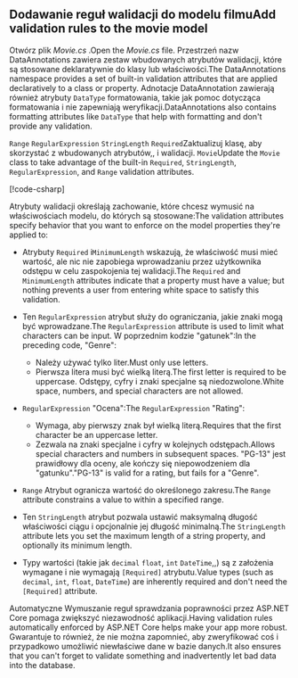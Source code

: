 
## <a name="add-validation-rules-to-the-movie-model"></a><span data-ttu-id="4b496-101">Dodawanie reguł walidacji do modelu filmu</span><span class="sxs-lookup"><span data-stu-id="4b496-101">Add validation rules to the movie model</span></span>

<span data-ttu-id="4b496-102">Otwórz plik *Movie.cs* .</span><span class="sxs-lookup"><span data-stu-id="4b496-102">Open the *Movie.cs* file.</span></span> <span data-ttu-id="4b496-103">Przestrzeń nazw DataAnnotations zawiera zestaw wbudowanych atrybutów walidacji, które są stosowane deklaratywnie do klasy lub właściwości.</span><span class="sxs-lookup"><span data-stu-id="4b496-103">The DataAnnotations namespace provides a set of built-in validation attributes that are applied declaratively to a class or property.</span></span> <span data-ttu-id="4b496-104">Adnotacje DataAnnotation zawierają również atrybuty `DataType` formatowania, takie jak pomoc dotycząca formatowania i nie zapewniają weryfikacji.</span><span class="sxs-lookup"><span data-stu-id="4b496-104">DataAnnotations also contains formatting attributes like `DataType` that help with formatting and don't provide any validation.</span></span>

<span data-ttu-id="4b496-105">`Range` `RegularExpression` `StringLength` `Required`Zaktualizuj klasę, aby skorzystać z wbudowanych atrybutów,, i walidacji. `Movie`</span><span class="sxs-lookup"><span data-stu-id="4b496-105">Update the `Movie` class to take advantage of the built-in `Required`, `StringLength`, `RegularExpression`, and `Range` validation attributes.</span></span>

[!code-csharp[](~/tutorials/first-mvc-app/start-mvc//sample/MvcMovie22/Models/MovieDateRatingDA.cs?name=snippet1)]

<span data-ttu-id="4b496-106">Atrybuty walidacji określają zachowanie, które chcesz wymusić na właściwościach modelu, do których są stosowane:</span><span class="sxs-lookup"><span data-stu-id="4b496-106">The validation attributes specify behavior that you want to enforce on the model properties they're applied to:</span></span>

* <span data-ttu-id="4b496-107">Atrybuty `Required` i`MinimumLength` wskazują, że właściwość musi mieć wartość, ale nic nie zapobiega wprowadzaniu przez użytkownika odstępu w celu zaspokojenia tej walidacji.</span><span class="sxs-lookup"><span data-stu-id="4b496-107">The `Required` and `MinimumLength` attributes indicate that a property must have a value; but nothing prevents a user from entering white space to satisfy this validation.</span></span>
* <span data-ttu-id="4b496-108">Ten `RegularExpression` atrybut służy do ograniczania, jakie znaki mogą być wprowadzane.</span><span class="sxs-lookup"><span data-stu-id="4b496-108">The `RegularExpression` attribute is used to limit what characters can be input.</span></span> <span data-ttu-id="4b496-109">W poprzednim kodzie "gatunek":</span><span class="sxs-lookup"><span data-stu-id="4b496-109">In the preceding code, "Genre":</span></span>

  * <span data-ttu-id="4b496-110">Należy używać tylko liter.</span><span class="sxs-lookup"><span data-stu-id="4b496-110">Must only use letters.</span></span>
  * <span data-ttu-id="4b496-111">Pierwsza litera musi być wielką literą.</span><span class="sxs-lookup"><span data-stu-id="4b496-111">The first letter is required to be uppercase.</span></span> <span data-ttu-id="4b496-112">Odstępy, cyfry i znaki specjalne są niedozwolone.</span><span class="sxs-lookup"><span data-stu-id="4b496-112">White space, numbers, and special characters are not allowed.</span></span>

* <span data-ttu-id="4b496-113">`RegularExpression` "Ocena":</span><span class="sxs-lookup"><span data-stu-id="4b496-113">The `RegularExpression` "Rating":</span></span>

  * <span data-ttu-id="4b496-114">Wymaga, aby pierwszy znak był wielką literą.</span><span class="sxs-lookup"><span data-stu-id="4b496-114">Requires that the first character be an uppercase letter.</span></span>
  * <span data-ttu-id="4b496-115">Zezwala na znaki specjalne i cyfry w kolejnych odstępach.</span><span class="sxs-lookup"><span data-stu-id="4b496-115">Allows special characters and numbers in  subsequent spaces.</span></span> <span data-ttu-id="4b496-116">"PG-13" jest prawidłowy dla oceny, ale kończy się niepowodzeniem dla "gatunku".</span><span class="sxs-lookup"><span data-stu-id="4b496-116">"PG-13" is valid for a rating, but fails for a "Genre".</span></span>

* <span data-ttu-id="4b496-117">`Range` Atrybut ogranicza wartość do określonego zakresu.</span><span class="sxs-lookup"><span data-stu-id="4b496-117">The `Range` attribute constrains a value to within a specified range.</span></span>
* <span data-ttu-id="4b496-118">Ten `StringLength` atrybut pozwala ustawić maksymalną długość właściwości ciągu i opcjonalnie jej długość minimalną.</span><span class="sxs-lookup"><span data-stu-id="4b496-118">The `StringLength` attribute lets you set the maximum length of a string property, and optionally its minimum length.</span></span>
* <span data-ttu-id="4b496-119">Typy wartości (takie jak `decimal` `float`, `int` `DateTime`,,) są z założenia wymagane i nie wymagają `[Required]` atrybutu.</span><span class="sxs-lookup"><span data-stu-id="4b496-119">Value types (such as `decimal`, `int`, `float`, `DateTime`) are inherently required and don't need the `[Required]` attribute.</span></span>

<span data-ttu-id="4b496-120">Automatyczne Wymuszanie reguł sprawdzania poprawności przez ASP.NET Core pomaga zwiększyć niezawodność aplikacji.</span><span class="sxs-lookup"><span data-stu-id="4b496-120">Having validation rules automatically enforced by ASP.NET Core helps make your app more robust.</span></span> <span data-ttu-id="4b496-121">Gwarantuje to również, że nie można zapomnieć, aby zweryfikować coś i przypadkowo umożliwić niewłaściwe dane w bazie danych.</span><span class="sxs-lookup"><span data-stu-id="4b496-121">It also ensures that you can't forget to validate something and inadvertently let bad data into the database.</span></span>
